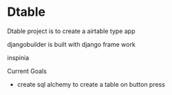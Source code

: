 # Dtable

Dtable project is to create a airtable type app

djangobuilder is built with django frame work

inspinia


Current Goals

- create sql alchemy to create a table on button press
